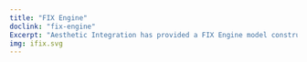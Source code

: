 ```yaml
---
title: "FIX Engine"
doclink: "fix-engine"
Excerpt: "Aesthetic Integration has provided a FIX Engine model constructed in ocaml, and verified by Imandra."
img: ifix.svg
---
```

